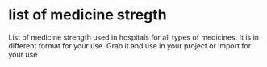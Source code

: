 # list of medicine stregth
List of medicine strength used in hospitals for all types of medicines. 
It is in different format for your use. 
Grab it and use in your project or import for your use
